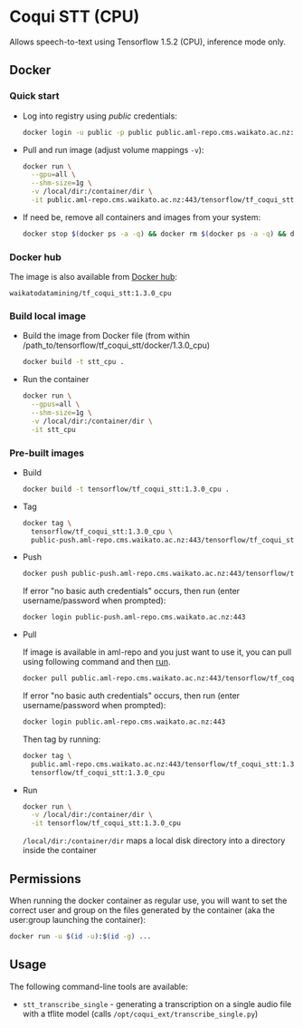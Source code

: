 # Coqui STT (CPU)

Allows speech-to-text using Tensorflow 1.5.2 (CPU), inference mode only.

## Docker

### Quick start

* Log into registry using *public* credentials:

  ```bash
  docker login -u public -p public public.aml-repo.cms.waikato.ac.nz:443 
  ```

* Pull and run image (adjust volume mappings `-v`):

  ```bash
  docker run \
    --gpu=all \
    --shm-size=1g \
    -v /local/dir:/container/dir \
    -it public.aml-repo.cms.waikato.ac.nz:443/tensorflow/tf_coqui_stt:1.3.0_cpu
  ```

* If need be, remove all containers and images from your system:

  ```bash
  docker stop $(docker ps -a -q) && docker rm $(docker ps -a -q) && docker system prune -a
  ```

### Docker hub

The image is also available from [Docker hub](https://hub.docker.com/u/waikatodatamining):

```
waikatodatamining/tf_coqui_stt:1.3.0_cpu
```


### Build local image

* Build the image from Docker file (from within /path_to/tensorflow/tf_coqui_stt/docker/1.3.0_cpu)

  ```bash
  docker build -t stt_cpu .
  ```

* Run the container

  ```bash
  docker run \
    --gpus=all \
    --shm-size=1g \
    -v /local/dir:/container/dir \
    -it stt_cpu
  ```

### Pre-built images

* Build

  ```bash
  docker build -t tensorflow/tf_coqui_stt:1.3.0_cpu .
  ```
  
* Tag

  ```bash
  docker tag \
    tensorflow/tf_coqui_stt:1.3.0_cpu \
    public-push.aml-repo.cms.waikato.ac.nz:443/tensorflow/tf_coqui_stt:1.3.0_cpu
  ```
  
* Push

  ```bash
  docker push public-push.aml-repo.cms.waikato.ac.nz:443/tensorflow/tf_coqui_stt:1.3.0_cpu
  ```
  If error "no basic auth credentials" occurs, then run (enter username/password when prompted):
  
  ```bash
  docker login public-push.aml-repo.cms.waikato.ac.nz:443
  ```
  
* Pull

  If image is available in aml-repo and you just want to use it, you can pull using following command and then [run](#run).

  ```bash
  docker pull public.aml-repo.cms.waikato.ac.nz:443/tensorflow/tf_coqui_stt:1.3.0_cpu
  ```
  If error "no basic auth credentials" occurs, then run (enter username/password when prompted):
  
  ```bash
  docker login public.aml-repo.cms.waikato.ac.nz:443
  ```
  Then tag by running:
  
  ```bash
  docker tag \
    public.aml-repo.cms.waikato.ac.nz:443/tensorflow/tf_coqui_stt:1.3.0_cpu \
    tensorflow/tf_coqui_stt:1.3.0_cpu
  ```

* <a name="run">Run</a>

  ```bash
  docker run \
    -v /local/dir:/container/dir \
    -it tensorflow/tf_coqui_stt:1.3.0_cpu
  ```
  `/local/dir:/container/dir` maps a local disk directory into a directory inside the container


## Permissions

When running the docker container as regular use, you will want to set the correct
user and group on the files generated by the container (aka the user:group launching
the container):

```bash
docker run -u $(id -u):$(id -g) ...
```


## Usage

The following command-line tools are available:

* `stt_transcribe_single` - generating a transcription on a single audio file with a tflite model (calls `/opt/coqui_ext/transcribe_single.py`)
